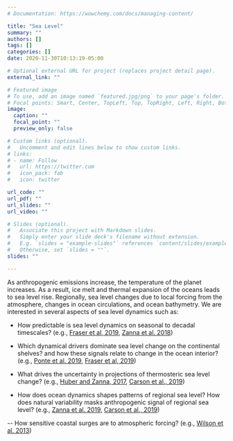 ```yaml
---
# Documentation: https://wowchemy.com/docs/managing-content/

title: "Sea Level"
summary: ""
authors: []
tags: []
categories: []
date: 2020-11-30T10:13:19-05:00

# Optional external URL for project (replaces project detail page).
external_link: ""

# Featured image
# To use, add an image named `featured.jpg/png` to your page's folder.
# Focal points: Smart, Center, TopLeft, Top, TopRight, Left, Right, BottomLeft, Bottom, BottomRight.
image:
  caption: ""
  focal_point: ""
  preview_only: false

# Custom links (optional).
#   Uncomment and edit lines below to show custom links.
# links:
# - name: Follow
#   url: https://twitter.com
#   icon_pack: fab
#   icon: twitter

url_code: ""
url_pdf: ""
url_slides: ""
url_video: ""

# Slides (optional).
#   Associate this project with Markdown slides.
#   Simply enter your slide deck's filename without extension.
#   E.g. `slides = "example-slides"` references `content/slides/example-slides.md`.
#   Otherwise, set `slides = ""`.
slides: ""

---
```

As anthropogenic emissions increase, the temperature of the planet
increases. As a result, ice melt and thermal expansion of the oceans
leads to sea level rise. Regionally, sea level changes due to local
forcing from the atmosphere, changes in ocean circulations, and ocean
bathymetry. We are interested in several aspects of sea level dynamics
such as:

- How predictable is sea level dynamics on seasonal to decadal timescales? (e.g., [Fraser et al, 2019](https://laurezanna.github.io/publication/fraser-et-al-2019/), [Zanna et al. 2018](https://laurezanna.github.io/publication/zanna-et-al-2018/))

- Which dynamical drivers dominate sea level change on the continental shelves? and how these signals relate to change in the ocean interior? (e.g., [Ponte et al. 2019](https://laurezanna.github.io/publication/ponte-et-al-2019/), [Fraser et al, 2019](https://laurezanna.github.io/publication/fraser-et-al-2019/))

- What drives the uncertainty in projections of thermosteric sea level change? (e.g., [Huber and Zanna, 2017](https://laurezanna.github.io/publication/huber-zanna-2017/), [Carson et al., 2019](https://laurezanna.github.io/publication/carson-et-al-2019/))

- How does ocean dynamics shapes patterns of regional sea level? How does natural variability masks anthropogenic signal of regional sea level? (e.g., [Zanna et al. 2019](https://laurezanna.github.io/publication/zanna-et-al-2017b/), [Carson et al., 2019](https://laurezanna.github.io/publication/carson-et-al-2019/))

-- How sensitive coastal surges are to atmospheric forcing?  (e.g., [Wilson et al. 2013](https://laurezanna.github.io/publication/wilson-et-al-2013/))
